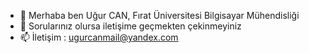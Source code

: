 - 👋 Merhaba ben Uğur CAN, Fırat Üniversitesi Bilgisayar Mühendisliği
- 👀 Sorularınız olursa iletişime geçmekten çekinmeyiniz
- 📫 İletişim : ugurcanmail@yandex.com
